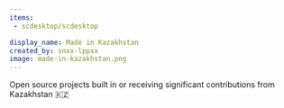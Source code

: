```yaml
---
items:
 - scdesktop/scdesktop

display_name: Made in Kazakhstan
created_by: snxx-lppxx
image: made-in-kazakhstan.png
---
```

Open source projects built in or receiving significant contributions from Kazakhstan :kazakhstan:
